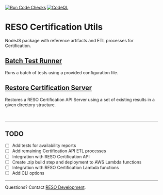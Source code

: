 [![Run Code Checks](https://github.com/RESOStandards/reso-certification-utils/actions/workflows/codecheck.yml/badge.svg)](https://github.com/RESOStandards/reso-certification-utils/actions/workflows/codecheck.yml) [![CodeQL](https://github.com/RESOStandards/reso-certification-utils/actions/workflows/codeql-analysis.yml/badge.svg)](https://github.com/RESOStandards/reso-certification-utils/actions/workflows/codeql-analysis.yml)

# RESO Certification Utils
NodeJS package with reference artifacts and ETL processes for Certification.

## [Batch Test Runner](./utils/batch-test-runner/README.md)
Runs a batch of tests using a provided configuration file. 

## [Restore Certification Server](./utils/restore-cert-server/README.md)
Restores a RESO Certification API Server using a set of existing results in a given directory structure.

<br >

---

## TODO
- [ ] Add tests for availability reports
- [ ] Add remaining Certification API ETL processes
- [ ] Integration with RESO Certification API
- [ ] Create .zip build step and deployment to AWS Lambda functions
- [ ] Integration with RESO Certification Lambda functions
- [ ] Add CLI options

---

Questions? Contact [RESO Development](mailto:dev@reso.org).
